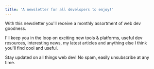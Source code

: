 ```yaml
---
title: 'A newsletter for all developers to enjoy!'
---
```


With this newsletter you'll receive a monthly assortment of web dev goodness.

I'll keep you in the loop on exciting new tools & platforms, useful dev resources, interesting news, my latest articles and anything else I think you'll find cool and useful.

Stay updated on all things web dev! No spam, easily unsubscribe at any time.
